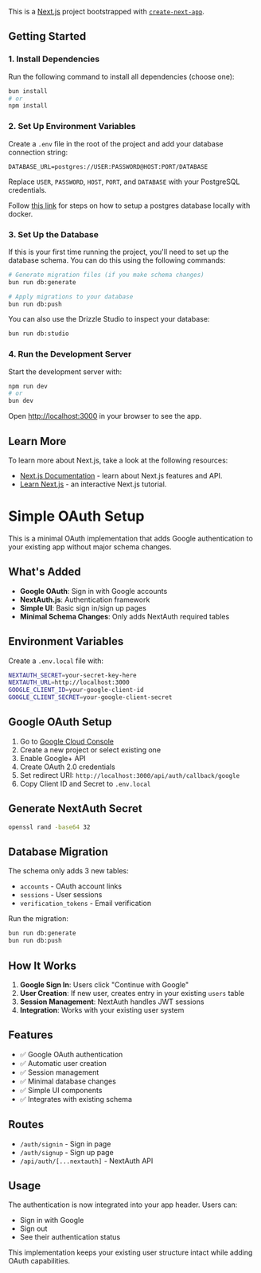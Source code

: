 This is a [Next.js](https://nextjs.org) project bootstrapped with [`create-next-app`](https://nextjs.org/docs/app/api-reference/cli/create-next-app).

## Getting Started

### 1. Install Dependencies

Run the following command to install all dependencies (choose one):

```bash
bun install
# or
npm install
```

### 2. Set Up Environment Variables

Create a `.env` file in the root of the project and add your database connection string:

```
DATABASE_URL=postgres://USER:PASSWORD@HOST:PORT/DATABASE
```

Replace `USER`, `PASSWORD`, `HOST`, `PORT`, and `DATABASE` with your PostgreSQL credentials.

Follow [this link](https://orm.drizzle.team/docs/guides/postgresql-local-setup) for steps on how to setup a postgres database locally with docker.

### 3. Set Up the Database

If this is your first time running the project, you'll need to set up the database schema. You can do this using the following commands:

```bash
# Generate migration files (if you make schema changes)
bun run db:generate

# Apply migrations to your database
bun run db:push
```

You can also use the Drizzle Studio to inspect your database:

```bash
bun run db:studio
```

### 4. Run the Development Server

Start the development server with:

```bash
npm run dev
# or
bun dev
```

Open [http://localhost:3000](http://localhost:3000) in your browser to see the app.

## Learn More

To learn more about Next.js, take a look at the following resources:

- [Next.js Documentation](https://nextjs.org/docs) - learn about Next.js features and API.
- [Learn Next.js](https://nextjs.org/learn) - an interactive Next.js tutorial.

# Simple OAuth Setup

This is a minimal OAuth implementation that adds Google authentication to your existing app without major schema changes.

## What's Added

- **Google OAuth**: Sign in with Google accounts
- **NextAuth.js**: Authentication framework
- **Simple UI**: Basic sign in/sign up pages
- **Minimal Schema Changes**: Only adds NextAuth required tables

## Environment Variables

Create a `.env.local` file with:

```bash
NEXTAUTH_SECRET=your-secret-key-here
NEXTAUTH_URL=http://localhost:3000
GOOGLE_CLIENT_ID=your-google-client-id
GOOGLE_CLIENT_SECRET=your-google-client-secret
```

## Google OAuth Setup

1. Go to [Google Cloud Console](https://console.cloud.google.com/)
2. Create a new project or select existing one
3. Enable Google+ API
4. Create OAuth 2.0 credentials
5. Set redirect URI: `http://localhost:3000/api/auth/callback/google`
6. Copy Client ID and Secret to `.env.local`

## Generate NextAuth Secret

```bash
openssl rand -base64 32
```

## Database Migration

The schema only adds 3 new tables:

- `accounts` - OAuth account links
- `sessions` - User sessions
- `verification_tokens` - Email verification

Run the migration:

```bash
bun run db:generate
bun run db:push
```

## How It Works

1. **Google Sign In**: Users click "Continue with Google"
2. **User Creation**: If new user, creates entry in your existing `users` table
3. **Session Management**: NextAuth handles JWT sessions
4. **Integration**: Works with your existing user system

## Features

- ✅ Google OAuth authentication
- ✅ Automatic user creation
- ✅ Session management
- ✅ Minimal database changes
- ✅ Simple UI components
- ✅ Integrates with existing schema

## Routes

- `/auth/signin` - Sign in page
- `/auth/signup` - Sign up page
- `/api/auth/[...nextauth]` - NextAuth API

## Usage

The authentication is now integrated into your app header. Users can:

- Sign in with Google
- Sign out
- See their authentication status

This implementation keeps your existing user structure intact while adding OAuth capabilities.
